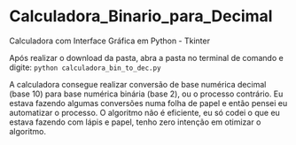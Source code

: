 # Calculadora_Binario_para_Decimal
Calculadora com Interface Gráfica em Python - Tkinter


Após realizar o download da pasta, abra a pasta no terminal de comando e digite:
```python calculadora_bin_to_dec.py```

A calculadora consegue realizar conversão de base numérica decimal (base 10) para base numérica binária (base 2), ou o processo contrário.
Eu estava fazendo algumas conversões numa folha de papel e então pensei eu automatizar o processo.
O algoritmo não é eficiente, eu só codei o que eu estava fazendo com lápis e papel, tenho zero intenção em otimizar o algoritmo.

